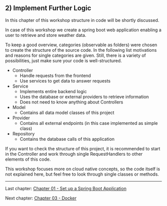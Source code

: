 ## 2) Implement Further Logic

In this chapter of this workshop structure in code will be shortly discussed.

In case of this workshop we create a spring boot web application enabling a user to retrieve and store weather data.

To keep a good overview, categories (observable as folders) were chosen to create the structure of the source code.
In the following list motivations and reasons for single categories are given. Still, there is a variety of possibilities,
just make sure your code is well-structured.

- Controller
    - Handle requests from the frontend
    - Use services to get data to answer requests
- Service
    - Implements entire backend logic
    - Uses the database or external providers to retrieve information
    - Does not need to know anything about Controllers
- Model
    - Contains all data model classes of this project
- Provider
    - Contains all external endpoints (in this case implemented as simple class)
- Repository
    - Contains the database calls of this application

If you want to check the structure of this project, it is recommended to start in the Controller and work through 
single RequestHandlers to other elements of this code. 

This workshop focuses more on cloud native concepts, so the code itself is not explained here, but feel free to look through
single classes or methods.

---
Last chapter: [Chapter 01 - Set up a Spring Boot Application](chapter-1.md)

Next chapter: [Chapter 03 - Docker](chapter-3.md)
